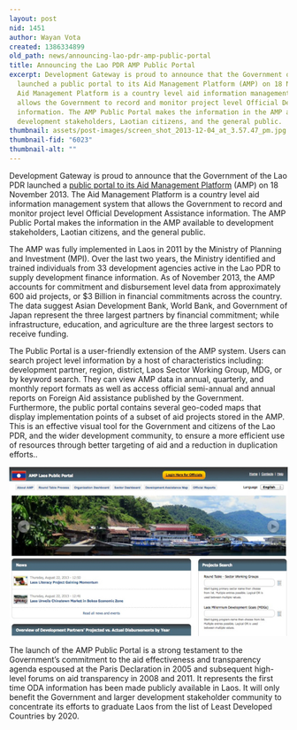 ```yaml
---
layout: post
nid: 1451
author: Wayan Vota
created: 1386334899
old_path: news/announcing-lao-pdr-amp-public-portal
title: Announcing the Lao PDR AMP Public Portal
excerpt: Development Gateway is proud to announce that the Government of the Lao PDR
  launched a public portal to its Aid Management Platform (AMP) on 18 November 2013.  The
  Aid Management Platform is a country level aid information management system that
  allows the Government to record and monitor project level Official Development Assistance
  information. The AMP Public Portal makes the information in the AMP available to
  development stakeholders, Laotian citizens, and the general public.
thumbnail: assets/post-images/screen_shot_2013-12-04_at_3.57.47_pm.jpg
thumbnail-fid: "6023"
thumbnail-alt: ""
---
```


Development Gateway is proud to announce that the Government of the Lao PDR launched a [public portal to its Aid Management Platform](http://ppamp.mpi.gov.la) (AMP) on 18 November 2013. The Aid Management Platform is a country level aid information management system that allows the Government to record and monitor project level Official Development Assistance information. The AMP Public Portal makes the information in the AMP available to development stakeholders, Laotian citizens, and the general public.

The AMP was fully implemented in Laos in 2011 by the Ministry of Planning and Investment (MPI). Over the last two years, the Ministry identified and trained individuals from 33 development agencies active in the Lao PDR to supply development finance information. As of November 2013, the AMP accounts for commitment and disbursement level data from approximately 600 aid projects, or $3 Billion in financial commitments across the country. The data suggest Asian Development Bank, World Bank, and Government of Japan represent the three largest partners by financial commitment; while infrastructure, education, and agriculture are the three largest sectors to receive funding.

The Public Portal is a user-friendly extension of the AMP system. Users can search project level information by a host of characteristics including: development partner, region, district, Laos Sector Working Group, MDG, or by keyword search. They can view AMP data in annual, quarterly, and monthly report formats as well as access official semi-annual and annual reports on Foreign Aid assistance published by the Government. Furthermore, the public portal contains several geo-coded maps that display implementation points of a subset of aid projects stored in the AMP. This is an effective visual tool for the Government and citizens of the Lao PDR, and the wider development community, to ensure a more efficient use of resources through better targeting of aid and a reduction in duplication efforts..

![](/assets/post-images/laos.jpg)

The launch of the AMP Public Portal is a strong testament to the Government’s commitment to the aid effectiveness and transparency agenda espoused at the Paris Declaration in 2005 and subsequent high-level forums on aid transparency in 2008 and 2011. It represents the first time ODA information has been made publicly available in Laos. It will only benefit the Government and larger development stakeholder community to concentrate its efforts to graduate Laos from the list of Least Developed Countries by 2020.


